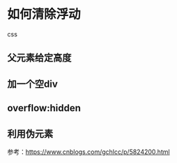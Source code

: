 # 如何清除浮动

css

## 父元素给定高度
## 加一个空div

## overflow:hidden

## 利用伪元素

参考：https://www.cnblogs.com/gchlcc/p/5824200.html